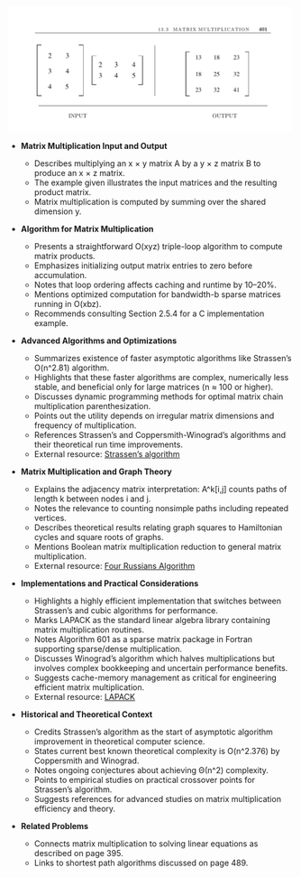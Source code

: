![ADM-ch13-matrix-multiply](ADM-ch13-matrix-multiply.best.png)

- **Matrix Multiplication Input and Output**
  - Describes multiplying an x × y matrix A by a y × z matrix B to produce an x × z matrix.
  - The example given illustrates the input matrices and the resulting product matrix.
  - Matrix multiplication is computed by summing over the shared dimension y.

- **Algorithm for Matrix Multiplication**
  - Presents a straightforward O(xyz) triple-loop algorithm to compute matrix products.
  - Emphasizes initializing output matrix entries to zero before accumulation.
  - Notes that loop ordering affects caching and runtime by 10–20%.
  - Mentions optimized computation for bandwidth-b sparse matrices running in O(xbz).
  - Recommends consulting Section 2.5.4 for a C implementation example.

- **Advanced Algorithms and Optimizations**
  - Summarizes existence of faster asymptotic algorithms like Strassen’s O(n^2.81) algorithm.
  - Highlights that these faster algorithms are complex, numerically less stable, and beneficial only for large matrices (n ≈ 100 or higher).
  - Discusses dynamic programming methods for optimal matrix chain multiplication parenthesization.
  - Points out the utility depends on irregular matrix dimensions and frequency of multiplication.
  - References Strassen’s and Coppersmith-Winograd’s algorithms and their theoretical run time improvements.
  - External resource: [Strassen’s algorithm](https://en.wikipedia.org/wiki/Strassen_algorithm)

- **Matrix Multiplication and Graph Theory**
  - Explains the adjacency matrix interpretation: A^k[i,j] counts paths of length k between nodes i and j.
  - Notes the relevance to counting nonsimple paths including repeated vertices.
  - Describes theoretical results relating graph squares to Hamiltonian cycles and square roots of graphs.
  - Mentions Boolean matrix multiplication reduction to general matrix multiplication.
  - External resource: [Four Russians Algorithm](https://en.wikipedia.org/wiki/Four_Russians_algorithm)

- **Implementations and Practical Considerations**
  - Highlights a highly efficient implementation that switches between Strassen’s and cubic algorithms for performance.
  - Marks LAPACK as the standard linear algebra library containing matrix multiplication routines.
  - Notes Algorithm 601 as a sparse matrix package in Fortran supporting sparse/dense multiplication.
  - Discusses Winograd’s algorithm which halves multiplications but involves complex bookkeeping and uncertain performance benefits.
  - Suggests cache-memory management as critical for engineering efficient matrix multiplication.
  - External resource: [LAPACK](http://www.netlib.org/lapack/)

- **Historical and Theoretical Context**
  - Credits Strassen’s algorithm as the start of asymptotic algorithm improvement in theoretical computer science.
  - States current best known theoretical complexity is O(n^2.376) by Coppersmith and Winograd.
  - Notes ongoing conjectures about achieving Θ(n^2) complexity.
  - Points to empirical studies on practical crossover points for Strassen’s algorithm.
  - Suggests references for advanced studies on matrix multiplication efficiency and theory.

- **Related Problems**
  - Connects matrix multiplication to solving linear equations as described on page 395.
  - Links to shortest path algorithms discussed on page 489.
